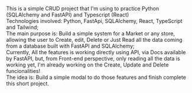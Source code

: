 This is a simple CRUD project that I'm using to practice Python (SQLAlchemy and FastAPI) and Typescript (React)
<br>Technologies involved: Python, FastApi, SQLAlchemy, React, TypeScript and Tailwind;
<br>The main purpose is: Build a simple system for a Market or any store, allowing the user to Create, edit, Delete or Just Read all the data coming from a database built with FastAPI and SQLAlchemy;
<br>Currently, All the features is working directly using API, via Docs available by FastAPI, but, from Front-end perspective, only reading all the data is working yet, I'm already working on the Create, Update and Delete funcionalities!
<br>The idea is: Build a simple modal to do those features and finish complete this short project.
